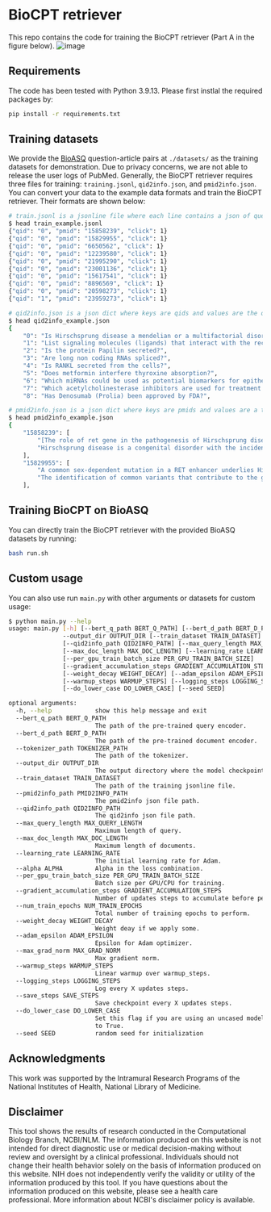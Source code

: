 # BioCPT retriever

This repo contains the code for training the BioCPT retriever (Part A in the figure below). 
![image](https://user-images.githubusercontent.com/32558774/236641890-aaf42b3f-b114-4da1-87c7-a7d47ae29fbb.png)

## Requirements

The code has been tested with Python 3.9.13. Please first instlal the required packages by:
```bash
pip install -r requirements.txt
```

## Training datasets

We provide the [BioASQ](http://www.bioasq.org/) question-article pairs at `./datasets/` as the training datasets for demonstration. Due to privacy concerns, we are not able to release the user logs of PubMed.
Generally, the BioCPT retriever requires three files for training: `training.jsonl`, `qid2info.json`, and `pmid2info.json`. You can convert your data to the example data formats and train the BioCPT retriever. Their formats are shown below:
```bash
# train.jsonl is a jsonline file where each line contains a json of query-article article and the number of click
$ head train_example.jsonl 
{"qid": "0", "pmid": "15858239", "click": 1}
{"qid": "0", "pmid": "15829955", "click": 1}
{"qid": "0", "pmid": "6650562", "click": 1}
{"qid": "0", "pmid": "12239580", "click": 1}
{"qid": "0", "pmid": "21995290", "click": 1}
{"qid": "0", "pmid": "23001136", "click": 1}
{"qid": "0", "pmid": "15617541", "click": 1}
{"qid": "0", "pmid": "8896569", "click": 1}
{"qid": "0", "pmid": "20598273", "click": 1}
{"qid": "1", "pmid": "23959273", "click": 1}

# qid2info.json is a json dict where keys are qids and values are the queries (BioASQ questions in the example)
$ head qid2info_example.json 
{
    "0": "Is Hirschsprung disease a mendelian or a multifactorial disorder?",
    "1": "List signaling molecules (ligands) that interact with the receptor EGFR?",
    "2": "Is the protein Papilin secreted?",
    "3": "Are long non coding RNAs spliced?",
    "4": "Is RANKL secreted from the cells?",
    "5": "Does metformin interfere thyroxine absorption?",
    "6": "Which miRNAs could be used as potential biomarkers for epithelial ovarian cancer?",
    "7": "Which acetylcholinesterase inhibitors are used for treatment of myasthenia gravis?",
    "8": "Has Denosumab (Prolia) been approved by FDA?",

# pmid2info.json is a json dict where keys are pmids and values are a tuple (list) of title and abstract.
$ head pmid2info_example.json 
{
    "15858239": [
        "[The role of ret gene in the pathogenesis of Hirschsprung disease].",
        "Hirschsprung disease is a congenital disorder with the incidence of 1 per 5000 live births, characterized by the absence of intestinal ganglion cells. In the etiology of Hirschsprung disease various genes play a role; these are: RET, EDNRB, GDNF, EDN3 and SOX10, NTN3, ECE1, Mutations in these genes may result in dominant, recessive or multifactorial patterns of inheritance. Diverse models of inheritance, co-existence of numerous genetic disorders and detection of numerous chromosomal aberrations together with involvement of various genes confirm the genetic heterogeneity of Hirschsprung disease. Hirschsprung disease might well serve as a model for many complex disorders in which the search for responsible genes has only just been initiated. It seems that the most important role in its genetic etiology plays the RET gene, which is involved in the etiology of at least four diseases. This review focuses on recent advances of the importance of RET gene in the etiology of Hirschsprung disease."
    ],
    "15829955": [
        "A common sex-dependent mutation in a RET enhancer underlies Hirschsprung disease risk.",
        "The identification of common variants that contribute to the genesis of human inherited disorders remains a significant challenge. Hirschsprung disease (HSCR) is a multifactorial, non-mendelian disorder in which rare high-penetrance coding sequence mutations in the receptor tyrosine kinase RET contribute to risk in combination with mutations at other genes. We have used family-based association studies to identify a disease interval, and integrated this with comparative and functional genomic analysis to prioritize conserved and functional elements within which mutations can be sought. We now show that a common non-coding RET variant within a conserved enhancer-like sequence in intron 1 is significantly associated with HSCR susceptibility and makes a 20-fold greater contribution to risk than rare alleles do. This mutation reduces in vitro enhancer activity markedly, has low penetrance, has different genetic effects in males and females, and explains several features of the complex inheritance pattern of HSCR. Thus, common low-penetrance variants, identified by association studies, can underlie both common and rare diseases."
    ],
```

## Training BioCPT on BioASQ
You can directly train the BioCPT retriever with the provided BioASQ datasets by running:
```bash
bash run.sh
```

## Custom usage
You can also use run `main.py` with other arguments or datasets for custom usage:
```bash
$ python main.py --help
usage: main.py [-h] [--bert_q_path BERT_Q_PATH] [--bert_d_path BERT_D_PATH] [--tokenizer_path TOKENIZER_PATH]
               --output_dir OUTPUT_DIR [--train_dataset TRAIN_DATASET] [--pmid2info_path PMID2INFO_PATH]
               [--qid2info_path QID2INFO_PATH] [--max_query_length MAX_QUERY_LENGTH]
               [--max_doc_length MAX_DOC_LENGTH] [--learning_rate LEARNING_RATE] [--alpha ALPHA]
               [--per_gpu_train_batch_size PER_GPU_TRAIN_BATCH_SIZE]
               [--gradient_accumulation_steps GRADIENT_ACCUMULATION_STEPS] [--num_train_epochs NUM_TRAIN_EPOCHS]
               [--weight_decay WEIGHT_DECAY] [--adam_epsilon ADAM_EPSILON] [--max_grad_norm MAX_GRAD_NORM]
               [--warmup_steps WARMUP_STEPS] [--logging_steps LOGGING_STEPS] [--save_steps SAVE_STEPS]
               [--do_lower_case DO_LOWER_CASE] [--seed SEED]

optional arguments:
  -h, --help            show this help message and exit
  --bert_q_path BERT_Q_PATH
                        The path of the pre-trained query encoder.
  --bert_d_path BERT_D_PATH
                        The path of the pre-trained document encoder.
  --tokenizer_path TOKENIZER_PATH
                        The path of the tokenizer.
  --output_dir OUTPUT_DIR
                        The output directory where the model checkpoints and predictions will be written.
  --train_dataset TRAIN_DATASET
                        The path of the training jsonline file.
  --pmid2info_path PMID2INFO_PATH
                        The pmid2info json file path.
  --qid2info_path QID2INFO_PATH
                        The qid2info json file path.
  --max_query_length MAX_QUERY_LENGTH
                        Maximum length of query.
  --max_doc_length MAX_DOC_LENGTH
                        Maximum length of documents.
  --learning_rate LEARNING_RATE
                        The initial learning rate for Adam.
  --alpha ALPHA         Alpha in the loss combination.
  --per_gpu_train_batch_size PER_GPU_TRAIN_BATCH_SIZE
                        Batch size per GPU/CPU for training.
  --gradient_accumulation_steps GRADIENT_ACCUMULATION_STEPS
                        Number of updates steps to accumulate before performing a backward/update pass.
  --num_train_epochs NUM_TRAIN_EPOCHS
                        Total number of training epochs to perform.
  --weight_decay WEIGHT_DECAY
                        Weight deay if we apply some.
  --adam_epsilon ADAM_EPSILON
                        Epsilon for Adam optimizer.
  --max_grad_norm MAX_GRAD_NORM
                        Max gradient norm.
  --warmup_steps WARMUP_STEPS
                        Linear warmup over warmup_steps.
  --logging_steps LOGGING_STEPS
                        Log every X updates steps.
  --save_steps SAVE_STEPS
                        Save checkpoint every X updates steps.
  --do_lower_case DO_LOWER_CASE
                        Set this flag if you are using an uncased model. Queries are uncased, so setting default
                        to True.
  --seed SEED           random seed for initialization
```

## Acknowledgments

This work was supported by the Intramural Research Programs of the National Institutes of Health, National Library of Medicine.

## Disclaimer

This tool shows the results of research conducted in the Computational Biology Branch, NCBI/NLM. The information produced on this website is not intended for direct diagnostic use or medical decision-making without review and oversight by a clinical professional. Individuals should not change their health behavior solely on the basis of information produced on this website. NIH does not independently verify the validity or utility of the information produced by this tool. If you have questions about the information produced on this website, please see a health care professional. More information about NCBI's disclaimer policy is available.
